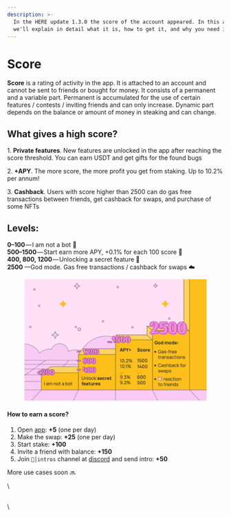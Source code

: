 ```yaml
---
description: >-
  In the HERE update 1.3.0 the score of the account appeared. In this article,
  we'll explain in detail what it is, how to get it, and why you need it
---
```


# Score

**Score** is a rating of activity in the app. It is attached to an account and cannot be sent to friends or bought for money. It consists of a permanent and a variable part. Permanent is accumulated for the use of certain features / contests / inviting friends and can only increase. Dynamic part depends on the balance or amount of money in steaking and can change.

## What gives a high score?

1\. **Private features**. New features are unlocked in the app after reaching the score threshold. You can earn USDT and get gifts for the found bugs

2\. **+APY**. The more score, the more profit you get from staking. Up to 10.2% per annum!

3\. **Cashback**. Users with score higher than 2500 can do gas free transactions between friends, get cashback for swaps, and purchase of some NFTs

## **Levels:**

**0–100** — I am not a bot 🤖\
**500–1500** — Start earn more APY, +0.1% for each 100 score 💸\
**400, 800, 1200** — Unlocking a secret feature 🔐\
**2500** —God mode. Gas free transactions / cashback for swaps ☁️

<figure><img src="../.gitbook/assets/image.png" alt=""><figcaption></figcaption></figure>

#### How to earn a score?

1. Open [app](https://download.herewallet.app/): **+5** (one per day)
2. Make the swap: **+25** (one per day)
3. Start stake: **+100**
4. Invite a friend with balance: **+150**
5. Join `👋│intros` channel at [discord](https://discord.gg/JMVbdBjb) and send intro: **+50**

More use cases soon 🔜

\


\
\


